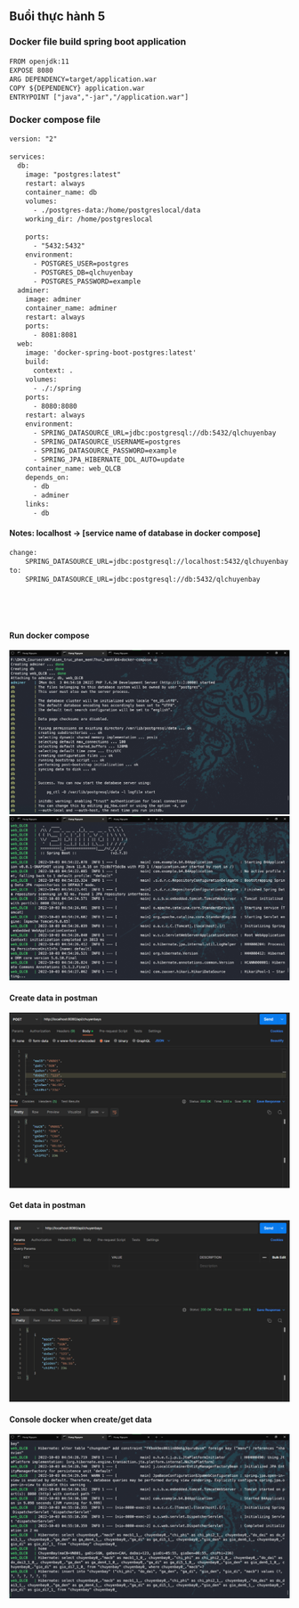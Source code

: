 ## Buổi thực hành 5

### Docker file build spring boot application

```
FROM openjdk:11
EXPOSE 8080
ARG DEPENDENCY=target/application.war
COPY ${DEPENDENCY} application.war
ENTRYPOINT ["java","-jar","/application.war"]
```

### Docker compose file

```
version: "2"

services:
  db:
    image: "postgres:latest"
    restart: always
    container_name: db
    volumes:
      - ./postgres-data:/home/postgreslocal/data
    working_dir: /home/postgreslocal

    ports:
      - "5432:5432"
    environment:
      - POSTGRES_USER=postgres
      - POSTGRES_DB=qlchuyenbay
      - POSTGRES_PASSWORD=example
  adminer:
    image: adminer
    container_name: adminer
    restart: always
    ports:
      - 8081:8081
  web:
    image: 'docker-spring-boot-postgres:latest'
    build:
      context: .
    volumes:
      - ./:/spring
    ports:
      - 8080:8080
    restart: always
    environment:
      - SPRING_DATASOURCE_URL=jdbc:postgresql://db:5432/qlchuyenbay
      - SPRING_DATASOURCE_USERNAME=postgres
      - SPRING_DATASOURCE_PASSWORD=example
      - SPRING_JPA_HIBERNATE_DDL_AUTO=update
    container_name: web_QLCB
    depends_on:
      - db
      - adminer
    links:
      - db
```

#### **Notes:** localhost -> [service name of database in docker compose]

    change:
        SPRING_DATASOURCE_URL=jdbc:postgresql://localhost:5432/qlchuyenbay
    to:
        SPRING_DATASOURCE_URL=jdbc:postgresql://db:5432/qlchuyenbay


<br>
<br>
<br>

#### Run docker compose
<img src="./images/run_1.png" >
<img src="./images/run_2.png" >

#### Create data in postman
<img src="./images/postman_1.png" >

#### Get data in postman
<img src="./images/postman_2.png" >

#### Console docker when create/get data
<img src="./images/run_3.png" >



